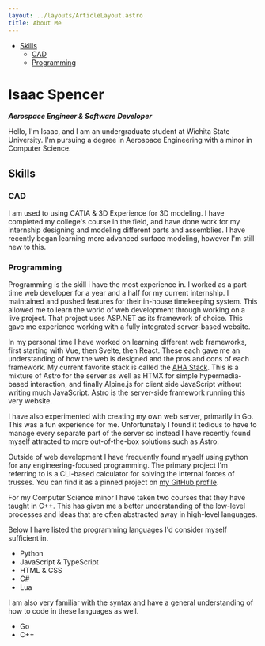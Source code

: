```yaml
---
layout: ../layouts/ArticleLayout.astro
title: About Me
---
```


<!--toc:start-->

- [Skills](#skills)
  - [CAD](#cad)
  - [Programming](#programming)
  <!--toc:end-->

<h1 class="mb-0">Isaac Spencer</h1>

**_Aerospace Engineer & Software Developer_**

Hello, I'm Isaac, and I am an undergraduate student at Wichita State University.
I'm pursuing a degree in Aerospace Engineering with a minor in Computer Science.

## Skills

### CAD

I am used to using CATIA & 3D Experience for 3D modeling. I have completed my
college's course in the field, and have done work for my internship designing
and modeling different parts and assemblies. I have recently began learning more
advanced surface modeling, however I'm still new to this.

### Programming

Programming is the skill i have the most experience in. I worked as a part-time
web developer for a year and a half for my current internship. I maintained and
pushed features for their in-house timekeeping system. This allowed me to learn
the world of web development through working on a live project. That project
uses ASP.NET as its framework of choice. This gave me experience working with a
fully integrated server-based website.

In my personal time I have worked on learning different web frameworks, first
starting with Vue, then Svelte, then React. These each gave me an understanding
of how the web is designed and the pros and cons of each framework. My current
favorite stack is called the [AHA Stack](ahastack.dev). This is a mixture of
Astro for the server as well as HTMX for simple hypermedia-based interaction,
and finally Alpine.js for client side JavaScript without writing much
JavaScript. Astro is the server-side framework running this very website.

I have also experimented with creating my own web server, primarily in Go. This
was a fun experience for me. Unfortunately I found it tedious to have to manage
every separate part of the server so instead I have recently found myself
attracted to more out-of-the-box solutions such as Astro.

Outside of web development I have frequently found myself using python for any
engineering-focused programming. The primary project I'm referring to is a
CLI-based calculator for solving the internal forces of trusses. You can find it
as a pinned project on [my GitHub profile](https://github.com/22ispencer).

For my Computer Science minor I have taken two courses that they have taught in
C++. This has given me a better understanding of the low-level processes and
ideas that are often abstracted away in high-level languages.

Below I have listed the programming languages I'd consider myself sufficient in.

- Python
- JavaScript & TypeScript
- HTML & CSS
- C#
- Lua

I am also very familiar with the syntax and have a general understanding of how
to code in these languages as well.

- Go
- C++
